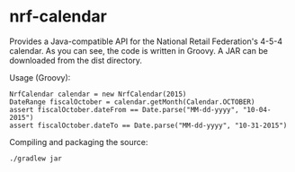 nrf-calendar
============

Provides a Java-compatible API for the National Retail Federation's 4-5-4 calendar.  As you can see, the code is written in Groovy.  A JAR can be downloaded from the dist directory.

Usage (Groovy):

```
NrfCalendar calendar = new NrfCalendar(2015)
DateRange fiscalOctober = calendar.getMonth(Calendar.OCTOBER)
assert fiscalOctober.dateFrom == Date.parse("MM-dd-yyyy", "10-04-2015")
assert fiscalOctober.dateTo == Date.parse("MM-dd-yyyy", "10-31-2015")
````

Compiling and packaging the source:
```
./gradlew jar
```
